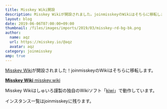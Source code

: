 ```yaml
---
title: Misskey Wiki開設
description: Misskey Wikiが開設されました。joinmisskeyのWikiはそちらに移転します。
layout: blog
date: 2019-06-06T07:00:00+09:00
thumbnail: /files/images/imports/2019/03/misskey-rd-bg-bk.png
author:
  name: aqz
  url: https://misskey.io/@aqz
  avatar: aqz
category: joinmisskey
amp: true
---
```

[Misskey Wiki](https://misskey.wiki)が開設されました！joinmisskeyのWikiはそちらに移転します。

[**Misskey Wiki** misskey.wiki](https://misskey.wiki)

Misskey Wikiはしゅいろ謹製の独自のWikiソフト「[kiwi](https://github.com/syuilo/kiwi)」で動作しています。

インスタンス一覧はjoinmisskeyに残ります。
